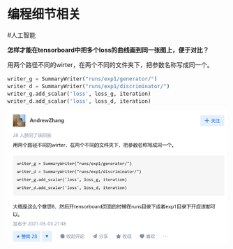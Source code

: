 # 编程细节相关

#人工智能 


**怎样才能在tensorboard中把多个loss的曲线画到同一张图上，便于对比？**

用两个路径不同的wirter，在两个不同的文件夹下，把参数名称写成同一个。

```python
writer_g = SummaryWriter("runs/exp1/generator/")
writer_d = SummaryWriter("runs/exp1/discriminator/")
writer_g.add_scalar('loss', loss_g, iteration)
writer_d.add_scalar('loss', loss_d, iteration)
```


![](Picture/Pasted%20image%2020230724193222.png)